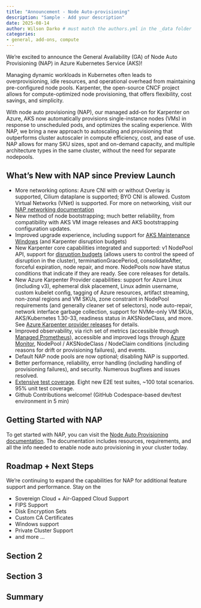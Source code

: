 ```yaml
---
title: "Announcement - Node Auto-provisioning"
description: "Sample - Add your description"
date: 2025-08-14
author: Wilson Darko # must match the authors.yml in the _data folder
categories: 
- general, add-ons, compute
---
```


We’re excited to announce the General Availability (GA) of Node Auto Provisioning (NAP) in Azure Kubernetes Service (AKS)! 

Managing dynamic workloads in Kubernetes often leads to overprovisioning, idle resources, and operational overhead from maintaining pre-configured node pools. Karpenter, the open-source CNCF project allows for compute-optimized node provisioning, that offers flexibility, cost savings, and simplicity.  

With node auto provisioning (NAP), our managed add-on for Karpenter on Azure, AKS now automatically provisions single-instance nodes (VMs) in response to unscheduled pods,  and optimizes the scaling experience. With NAP, we bring a new approach to autoscaling and provisioning that outperforms cluster autoscaler in compute efficiency, cost, and ease of use. NAP allows for many SKU sizes, spot and on-demand capacity, and multiple architecture types in the same cluster, without the need for separate nodepools.  



## What’s New with NAP since Preview Launch 

- More networking options: Azure CNI with or without Overlay is supported, Cilium dataplane is supported; BYO CNI is allowed. Custom Virtual Networks (VNet) is supported. For more on networking, visit our [NAP networking documentation](https://learn.microsoft.com/azure/aks/node-autoprovision-networking)
- New method of node bootstrapping; much better reliability, from compatibility with AKS VM image releases and AKS bootstrapping configuration updates. 
- Improved upgrade experience, including support for [AKS Maintenance Windows](https://learn.microsoft.com/azure/aks/planned-maintenance) (and Karpenter disruption budgets) 
- New Karpenter core capabilities integrated and supported: v1 NodePool API, support for [disruption budgets](https://learn.microsoft.com/en-us/azure/aks/node-autoprovision-disruption) (allows users to control the speed of disruption in the cluster), terminationGracePeriod, consolidateAfter, forceful expiration, node repair, and more. NodePools now have status conditions that indicate if they are ready. See core releases for details. 
- New Azure Karpenter Provider capabilities: support for Azure Linux (including v3), ephemeral disk placement, Linux admin username, custom kubelet config, tagging of Azure resources, artifact streaming, non-zonal regions and VM SKUs, zone constraint in NodePool requirements (and generally cleaner set of selectors), node auto-repair, network interface garbage collection, support for NVMe-only VM SKUs, AKS/Kubernetes 1.30-33, readiness status in AKSNodeClass, and more. See [Azure Karpenter provider releases](https://github.com/Azure/karpenter-provider-azure/releases) for details. 
- Improved observability, via rich set of metrics (accessible through [Managed Prometheus](https://learn.microsoft.com/azure/azure-monitor/metrics/prometheus-metrics-overview)), accessible and improved logs through [Azure Monitor](https://learn.microsoft.com/azure/azure-monitor/metrics/data-platform-metrics), NodePool / AKSNodeClass / NodeClaim conditions (including reasons for drift or provisioning failures), and events. 
- Default NAP node pools are now optional; disabling NAP is supported. 
- Better performance, reliability, error handling (including handling of provisioning failures), and security. Numerous bugfixes and issues resolved. 
- [Extensive test coverage](https://github.com/Azure/karpenter-provider-azure/tree/main/test). Eight new E2E test suites, ~100 total scenarios. 95% unit test coverage. 
- Github Contributions welcome! (GitHub Codespace-based dev/test environment in 5 min) 

## Getting Started with NAP

To get started with NAP, you can visit the [Node Auto Provisioning documentation](https://learn.microsoft.com/azure/aks/node-autoprovision). The documentation includes resources, requirements, and all the info needed to enable node auto provisioning in your cluster today. 

## Roadmap + Next Steps 

We’re continuing to expand the capabilities for NAP for additional feature support and performance. Stay on the 

- Sovereign Cloud + Air-Gapped Cloud Support 
- FIPS Support 
- Disk Encryption Sets
- Custom CA Certificates 
- Windows support
- Private Cluster Support
- and more ... 

## Section 2


## Section 3


## Summary
